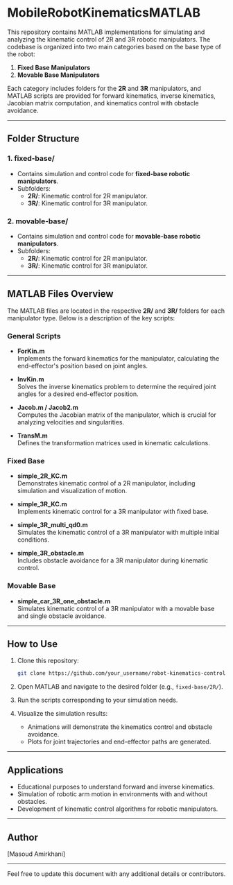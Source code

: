 # MobileRobotKinematicsMATLAB

This repository contains MATLAB implementations for simulating and analyzing the kinematic control of 2R and 3R robotic manipulators. The codebase is organized into two main categories based on the base type of the robot:

1. **Fixed Base Manipulators**
2. **Movable Base Manipulators**

Each category includes folders for the **2R** and **3R** manipulators, and MATLAB scripts are provided for forward kinematics, inverse kinematics, Jacobian matrix computation, and kinematics control with obstacle avoidance.

---

## Folder Structure

### 1. **fixed-base/**

- Contains simulation and control code for **fixed-base robotic manipulators**.
- Subfolders:
  - **2R/**: Kinematic control for 2R manipulator.
  - **3R/**: Kinematic control for 3R manipulator.

### 2. **movable-base/**

- Contains simulation and control code for **movable-base robotic manipulators**.
- Subfolders:
  - **2R/**: Kinematic control for 2R manipulator.
  - **3R/**: Kinematic control for 3R manipulator.

---

## MATLAB Files Overview

The MATLAB files are located in the respective **2R/** and **3R/** folders for each manipulator type. Below is a description of the key scripts:

### General Scripts

- **ForKin.m**  
  Implements the forward kinematics for the manipulator, calculating the end-effector's position based on joint angles.

- **InvKin.m**  
  Solves the inverse kinematics problem to determine the required joint angles for a desired end-effector position.

- **Jacob.m / Jacob2.m**  
  Computes the Jacobian matrix of the manipulator, which is crucial for analyzing velocities and singularities.

- **TransM.m**  
  Defines the transformation matrices used in kinematic calculations.

### Fixed Base

- **simple_2R_KC.m**  
  Demonstrates kinematic control of a 2R manipulator, including simulation and visualization of motion.

- **simple_3R_KC.m**  
  Implements kinematic control for a 3R manipulator with fixed base.

- **simple_3R_multi_qd0.m**  
  Simulates the kinematic control of a 3R manipulator with multiple initial conditions.

- **simple_3R_obstacle.m**  
  Includes obstacle avoidance for a 3R manipulator during kinematic control.

### Movable Base

- **simple_car_3R_one_obstacle.m**  
  Simulates kinematic control of a 3R manipulator with a movable base and single obstacle avoidance.

---

## How to Use

1. Clone this repository:
   ```bash
   git clone https://github.com/your_username/robot-kinematics-control.git
   ```

2. Open MATLAB and navigate to the desired folder (e.g., `fixed-base/2R/`).

3. Run the scripts corresponding to your simulation needs.

4. Visualize the simulation results:
   - Animations will demonstrate the kinematics control and obstacle avoidance.
   - Plots for joint trajectories and end-effector paths are generated.

---

## Applications

- Educational purposes to understand forward and inverse kinematics.
- Simulation of robotic arm motion in environments with and without obstacles.
- Development of kinematic control algorithms for robotic manipulators.

---
## Author

[Masoud Amirkhani]

---

Feel free to update this document with any additional details or contributors.
